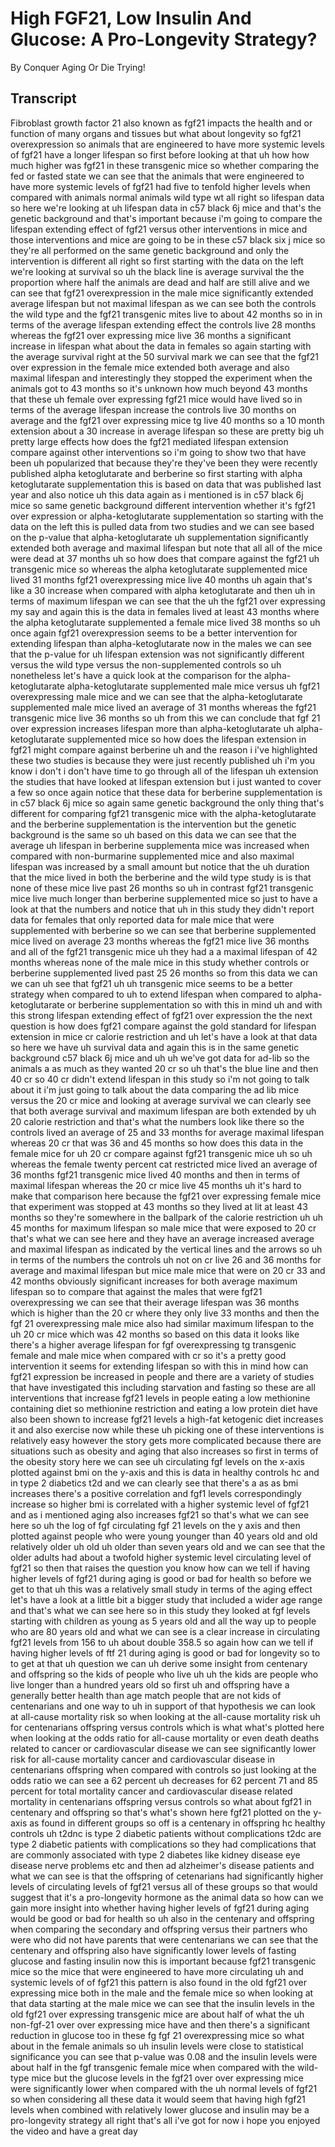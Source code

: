 # High FGF21, Low Insulin And Glucose: A Pro-Longevity Strategy?

By Conquer Aging Or Die Trying! 


## Transcript

Fibroblast growth factor 21 also known as fgf21 impacts the health and or function of many organs and tissues but what about longevity so fgf21 overexpression so animals that are engineered to have more systemic levels of fgf21 have a longer lifespan so first before looking at that uh how how much higher was fgf21 in these transgenic mice so whether comparing the fed or fasted state we can see that the animals that were engineered to have more systemic levels of fgf21 had five to tenfold higher levels when compared with animals normal animals wild type wt all right so lifespan data so here we're looking at uh lifespan data in c57 black 6j mice and that's the genetic background and that's important because i'm going to compare the lifespan extending effect of fgf21 versus other interventions in mice and those interventions and mice are going to be in these c57 black six j mice so they're all performed on the same genetic background and only the intervention is different all right so first starting with the data on the left we're looking at survival so uh the black line is average survival the the proportion where half the animals are dead and half are still alive and we can see that fgf21 overexpression in the male mice significantly extended average lifespan but not maximal lifespan as we can see both the controls the wild type and the fgf21 transgenic mites live to about 42 months so in in terms of the average lifespan extending effect the controls live 28 months whereas the fgf21 over expressing mice live 36 months a significant increase in lifespan what about the data in females so again starting with the average survival right at the 50 survival mark we can see that the fgf21 over expression in the female mice extended both average and also maximal lifespan and interestingly they stopped the experiment when the animals got to 43 months so it's unknown how much beyond 43 months that these uh female over expressing fgf21 mice would have lived so in terms of the average lifespan increase the controls live 30 months on average and the fgf21 over expressing mice tg live 40 months so a 10 month extension about a 30 increase in average lifespan so these are pretty big uh pretty large effects how does the fgf21 mediated lifespan extension compare against other interventions so i'm going to show two that have been uh popularized that because they're they've been they were recently published alpha ketoglutarate and berberine so first starting with alpha ketoglutarate supplementation this is based on data that was published last year and also notice uh this data again as i mentioned is in c57 black 6j mice so same genetic background different intervention whether it's fgf21 over expression or alpha-ketoglutarate supplementation so starting with the data on the left this is pulled data from two studies and we can see based on the p-value that alpha-ketoglutarate uh supplementation significantly extended both average and maximal lifespan but note that all all of the mice were dead at 37 months uh so how does that compare against the fgf21 uh transgenic mice so whereas the alpha ketoglutarate supplemented mice lived 31 months fgf21 overexpressing mice live 40 months uh again that's like a 30 increase when compared with alpha ketoglutarate and then uh in terms of maximum lifespan we can see that the uh the fgf21 over expressing my say and again this is the data in females lived at least 43 months where the alpha ketoglutarate supplemented a female mice lived 38 months so uh once again fgf21 overexpression seems to be a better intervention for extending lifespan than alpha-ketoglutarate now in the males we can see that the p-value for uh lifespan extension was not significantly different versus the wild type versus the non-supplemented controls so uh nonetheless let's have a quick look at the comparison for the alpha-ketoglutarate alpha-ketoglutarate supplemented male mice versus uh fgf21 overexpressing male mice and we can see that the alpha-ketoglutarate supplemented male mice lived an average of 31 months whereas the fgf21 transgenic mice live 36 months so uh from this we can conclude that fgf 21 over expression increases lifespan more than alpha-ketoglutarate uh alpha-ketoglutarate supplemented mice so how does the lifespan extension in fgf21 might compare against berberine uh and the reason i i've highlighted these two studies is because they were just recently published uh i'm you know i don't i don't have time to go through all of the lifespan uh extension the studies that have looked at lifespan extension but i just wanted to cover a few so once again notice that these data for berberine supplementation is in c57 black 6j mice so again same genetic background the only thing that's different for comparing fgf21 transgenic mice with the alpha-ketoglutarate and the berberine supplementation is the intervention but the genetic background is the same so uh based on this data we can see that the average uh lifespan in berberine supplementa mice was increased when compared with non-burmarine supplemented mice and also maximal lifespan was increased by a small amount but notice that the uh duration that the mice lived in both the berberine and the wild type study is is that none of these mice live past 26 months so uh in contrast fgf21 transgenic mice live much longer than berberine supplemented mice so just to have a look at that the numbers and notice that uh in this study they didn't report data for females that only reported data for male mice that were supplemented with berberine so we can see that berberine supplemented mice lived on average 23 months whereas the fgf21 mice live 36 months and all of the fgf21 transgenic mice uh they had a a maximal lifespan of 42 months whereas none of the male mice in this study whether controls or berberine supplemented lived past 25 26 months so from this data we can we can uh see that fgf21 uh uh transgenic mice seems to be a better strategy when compared to uh to extend lifespan when compared to alpha-ketoglutarate or berberine supplementation so with this in mind uh and with this strong lifespan extending effect of fgf21 over expression the the next question is how does fgf21 compare against the gold standard for lifespan extension in mice cr calorie restriction and uh let's have a look at that data so here we have uh survival data and again this is in the same genetic background c57 black 6j mice and uh uh we've got data for ad-lib so the animals a as much as they wanted 20 cr so uh that's the blue line and then 40 cr so 40 cr didn't extend lifespan in this study so i'm not going to talk about it i'm just going to talk about the data comparing the ad lib mice versus the 20 cr mice and looking at average survival we can clearly see that both average survival and maximum lifespan are both extended by uh 20 calorie restriction and that's what the numbers look like there so the controls lived an average of 25 and 33 months for average maximal lifespan whereas 20 cr that was 36 and 45 months so how does this data in the female mice for uh 20 cr compare against fgf21 transgenic mice uh so uh whereas the female twenty percent cat restricted mice lived an average of 36 months fgf21 transgenic mice lived 40 months and then in terms of maximal lifespan whereas the 20 cr mice live 45 months uh it's hard to make that comparison here because the fgf21 over expressing female mice that experiment was stopped at 43 months so they lived at lit at least 43 months so they're somewhere in the ballpark of the calorie restriction uh uh 45 months for maximum lifespan so male mice that were exposed to 20 cr that's what we can see here and they have an average increased average and maximal lifespan as indicated by the vertical lines and the arrows so uh in terms of the numbers the controls uh not on cr live 26 and 36 months for average and maximal lifespan but mice male mice that were on 20 cr 33 and 42 months obviously significant increases for both average maximum lifespan so to compare that against the males that were fgf21 overexpressing we can see that their average lifespan was 36 months which is higher than the 20 cr where they only live 33 months and then the fgf 21 overexpressing male mice also had similar maximum lifespan to the uh 20 cr mice which was 42 months so based on this data it looks like there's a higher average lifespan for fgf overexpressing tg transgenic female and male mice when compared with cr so it's a pretty good intervention it seems for extending lifespan so with this in mind how can fgf21 expression be increased in people and there are a variety of studies that have investigated this including starvation and fasting so these are all interventions that increase fgf21 levels in people eating a low methionine containing diet so methionine restriction and eating a low protein diet have also been shown to increase fgf21 levels a high-fat ketogenic diet increases it and also exercise now while these uh picking one of these interventions is relatively easy however the story gets more complicated because there are situations such as obesity and aging that also increases so first in terms of the obesity story here we can see uh circulating fgf levels on the x-axis plotted against bmi on the y-axis and this is data in healthy controls hc and in type 2 diabetics t2d and we can clearly see that there's a as as bmi increases there's a positive correlation and fgf1 levels correspondingly increase so higher bmi is correlated with a higher systemic level of fgf21 and as i mentioned aging also increases fgf21 so that's what we can see here so uh the log of fgf circulating fgf 21 levels on the y axis and then plotted against people who were young younger than 40 years old and old relatively older uh old uh older than seven years old and we can see that the older adults had about a twofold higher systemic level circulating level of fgf21 so then that raises the question you know how can we tell if having higher levels of fgf21 during aging is good or bad for health so before we get to that uh this was a relatively small study in terms of the aging effect let's have a look at a little bit a bigger study that included a wider age range and that's what we can see here so in this study they looked at fgf levels starting with children as young as 5 years old and all the way up to people who are 80 years old and what we can see is a clear increase in circulating fgf21 levels from 156 to uh about double 358.5 so again how can we tell if having higher levels of ftf 21 during aging is good or bad for longevity so to to get at that uh question we can uh derive some insight from centenary and offspring so the kids of people who live uh uh the kids are people who live longer than a hundred years old so first uh and offspring have a generally better health than age match people that are not kids of centenarians and one way to uh in support of that hypothesis we can look at all-cause mortality risk so when looking at the all-cause mortality risk uh for centenarians offspring versus controls which is what what's plotted here when looking at the odds ratio for all-cause mortality or even death deaths related to cancer or cardiovascular disease we can see significantly lower risk for all-cause mortality cancer and cardiovascular disease in centenarians offspring when compared with controls so just looking at the odds ratio we can see a 62 percent uh decreases for 62 percent 71 and 85 percent for total mortality cancer and cardiovascular disease related mortality in centenarians offspring versus controls so what about fgf21 in centenary and offspring so that's what's shown here fgf21 plotted on the y-axis as found in different groups so off is a centenary in offspring hc healthy controls uh t2dnc is type 2 diabetic patients without complications t2dc are type 2 diabetic patients with complications so they had complications that are commonly associated with type 2 diabetes like kidney disease eye disease nerve problems etc and then ad alzheimer's disease patients and what we can see is that the offspring of cetenarians had significantly higher levels of circulating levels of fgf21 versus all of these groups so that would suggest that it's a pro-longevity hormone as the animal data so how can we gain more insight into whether having higher levels of fgf21 during aging would be good or bad for health so uh also in the centenary and offspring when comparing the secondary and offspring versus their partners who were who did not have parents that were centenarians we can see that the centenary and offspring also have significantly lower levels of fasting glucose and fasting insulin now this is important because fgf21 transgenic mice so the mice that were engineered to have more circulating uh and systemic levels of of fgf21 this pattern is also found in the old fgf21 over expressing mice both in the male and the female mice so when looking at that data starting at the male mice we can see that the insulin levels in the old fgf21 over expressing transgenic mice are about half of what the uh non-fgf-21 over over expressing mice have and then there's a significant reduction in glucose too in these fg fgf 21 overexpressing mice so what about in the female animals so uh insulin levels were close to statistical significance you can see that p-value was 0.08 and the insulin levels were about half in the fgf transgenic female mice when compared with the wild-type mice but the glucose levels in the fgf21 over over expressing mice were significantly lower when compared with the uh normal levels of fgf21 so when considering all these data it would seem that having high fgf21 levels when combined with relatively lower glucose and insulin may be a pro-longevity strategy all right that's all i've got for now i hope you enjoyed the video and have a great day
